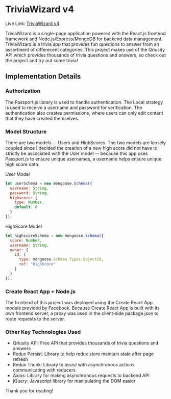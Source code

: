# TriviaWizard v4

Live Link: [TriviaWizard v4](https://trivia-wizard-four.herokuapp.com/)

TriviaWizard is a single-page application powered with the React.js frontend framework and Node.js/Express/MongoDB for backend data management. TriviaWizard is a trivia app that provides fun questions to answer from an assortment of differecent categories.
This project makes use of the Qriusity API which provides thousands of trivia questions and answers, so check out the project and try out some trivia!

## Implementation Details

### Authorization

The Passport.js library is used to handle authentication. The Local strategy
is used to receive a username and password for verification. The authentication
also creates permissions, where users can only edit content that they have created
themselves.

### Model Structure

There are two models -- Users and HighScores. The two models are loosely coupled
since I decided the creation of a new high score did not have to strictly be associated
with the User model -- because this app uses Passport.js to ensure unique usernames, a username
helps ensure unique high score data.

User Model
```javascript
let userSchema = new mongoose.Schema({
  username: String,
  password: String,
  highscore: {
    type: Number,
    default: 0
  }
});
```

HighScore Model
```javascript
let highscoreSchema = new mongoose.Schema({
  score: Number,
  username: String,
  owner: {
    id: {
      type: mongoose.Schema.Types.ObjectId,
      ref: "HighScore"
    }
  }
});
```

### Create React App + Node.js

The frontend of this project was deployed using the Create React App module provided
by Facebook. Because Create React App is built with its own frontend server, a proxy was used
in the client-side package.json to route requests to the server.

### Other Key Technologies Used

- Qriusity API: Free API that provides thousands of trivia questions and answers
- Redux Persist: Library to help redux store maintain state after page refresh
- Redux Thunk: Library to assist with asynchronous actions communicating with reducers
- Axios: Library for making asynchronous requests to backend API
- jQuery: Javascript library for manipulating the DOM easier

Thank you for reading!
